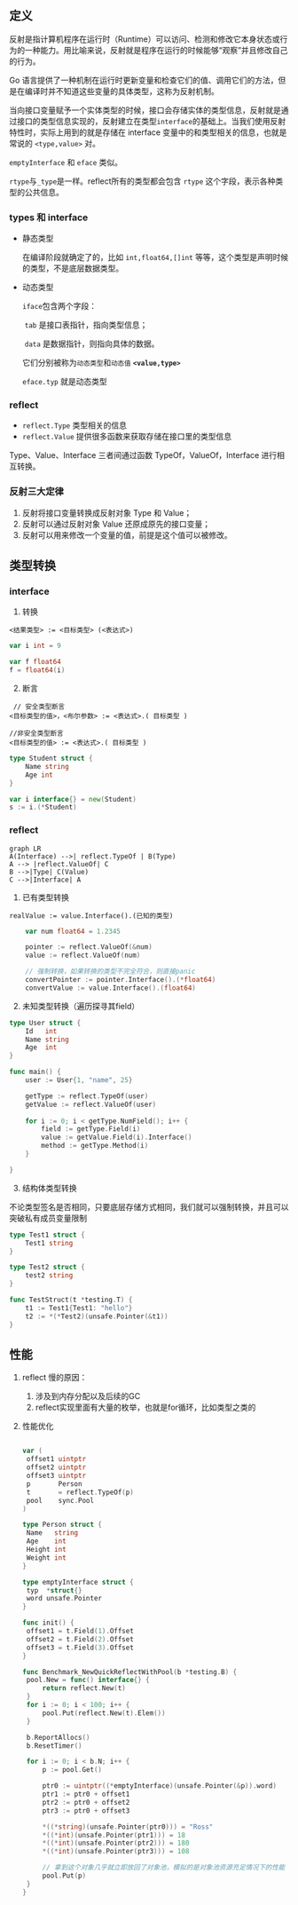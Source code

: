 

## 定义

反射是指计算机程序在运行时（Runtime）可以访问、检测和修改它本身状态或行为的一种能力。用比喻来说，反射就是程序在运行的时候能够“观察”并且修改自己的行为。

Go 语言提供了一种机制在运行时更新变量和检查它们的值、调用它们的方法，但是在编译时并不知道这些变量的具体类型，这称为反射机制。

当向接口变量赋予一个实体类型的时候，接口会存储实体的类型信息，反射就是通过接口的类型信息实现的，反射建立在类型`interface`的基础上。当我们使用反射特性时，实际上用到的就是存储在 interface 变量中的和类型相关的信息，也就是常说的 `<type,value>` 对。

`emptyInterface` 和 `eface` 类似。

`rtype`与`_type`是一样。reflect所有的类型都会包含 `rtype` 这个字段，表示各种类型的公共信息。



### types 和 interface

- 静态类型

  在编译阶段就确定了的，比如 `int,float64,[]int` 等等，这个类型是声明时候的类型，不是底层数据类型。

- 动态类型

  `iface`包含两个字段：

  ​	`tab` 是接口表指针，指向类型信息；

  ​	`data` 是数据指针，则指向具体的数据。

  它们分别被称为`动态类型`和`动态值`  **`<value,type>`**

  `eface.typ` 就是动态类型



### reflect

- `reflect.Type` 类型相关的信息
- `reflect.Value`  提供很多函数来获取存储在接口里的类型信息

Type、Value、Interface 三者间通过函数 TypeOf，ValueOf，Interface 进行相互转换。



### 反射三大定律

1. 反射将接口变量转换成反射对象 Type 和 Value；
2. 反射可以通过反射对象 Value 还原成原先的接口变量；
3. 反射可以用来修改一个变量的值，前提是这个值可以被修改。



## 类型转换

### interface

1. 转换

```
<结果类型> := <目标类型> (<表达式>)
```

```go
var i int = 9

var f float64
f = float64(i)
```

2. 断言

```
 // 安全类型断言
<目标类型的值>，<布尔参数> := <表达式>.( 目标类型 )  

//非安全类型断言
<目标类型的值> := <表达式>.( 目标类型 )
```

```go
type Student struct {
    Name string
    Age int
}

var i interface{} = new(Student)
s := i.(*Student)
```





### reflect

```mermaid
graph LR
A(Interface) -->| reflect.TypeOf | B(Type)
A --> |reflect.ValueOf| C
B -->|Type| C(Value)
C -->|Interface| A
```



1. 已有类型转换

```
realValue := value.Interface().(已知的类型)
```

```go
	var num float64 = 1.2345

	pointer := reflect.ValueOf(&num)
	value := reflect.ValueOf(num)

	// 强制转换，如果转换的类型不完全符合，则直接panic
	convertPointer := pointer.Interface().(*float64)
	convertValue := value.Interface().(float64)

```

2. 未知类型转换（遍历探寻其field）

```go
type User struct {
	Id   int
	Name string
	Age  int
}

func main() {
	user := User{1, "name", 25}

	getType := reflect.TypeOf(user)
    getValue := reflect.ValueOf(user)
    
    for i := 0; i < getType.NumField(); i++ {
		field := getType.Field(i)
		value := getValue.Field(i).Interface()
        method := getType.Method(i)
	}

}
```

3. 结构体类型转换

不论类型签名是否相同，只要底层存储方式相同，我们就可以强制转换，并且可以突破私有成员变量限制

```go
type Test1 struct {
	Test1 string
}

type Test2 struct {
	test2 string
}

func TestStruct(t *testing.T) {
	t1 := Test1{Test1: "hello"}
	t2 := *(*Test2)(unsafe.Pointer(&t1))
}

```



## 性能

1. reflect 慢的原因：
   1. 涉及到内存分配以及后续的GC
   2. reflect实现里面有大量的枚举，也就是for循环，比如类型之类的

2. 性能优化

   ```go
   
   var (
   	offset1 uintptr
   	offset2 uintptr
   	offset3 uintptr
   	p       Person
   	t       = reflect.TypeOf(p)
   	pool    sync.Pool
   )
   
   type Person struct {
   	Name   string
   	Age    int
   	Height int
   	Weight int
   }
   
   type emptyInterface struct {
   	typ  *struct{}
   	word unsafe.Pointer
   }
   
   func init() {
   	offset1 = t.Field(1).Offset
   	offset2 = t.Field(2).Offset
   	offset3 = t.Field(3).Offset
   }
   
   func Benchmark_NewQuickReflectWithPool(b *testing.B) {
   	pool.New = func() interface{} {
   		return reflect.New(t)
   	}
   	for i := 0; i < 100; i++ {
   		pool.Put(reflect.New(t).Elem())
   	}
   
   	b.ReportAllocs()
   	b.ResetTimer()
   
   	for i := 0; i < b.N; i++ {
   		p := pool.Get()
   
   		ptr0 := uintptr((*emptyInterface)(unsafe.Pointer(&p)).word)
   		ptr1 := ptr0 + offset1
   		ptr2 := ptr0 + offset2
   		ptr3 := ptr0 + offset3
   
   		*((*string)(unsafe.Pointer(ptr0))) = "Ross"
   		*((*int)(unsafe.Pointer(ptr1))) = 18
   		*((*int)(unsafe.Pointer(ptr2))) = 180
   		*((*int)(unsafe.Pointer(ptr3))) = 108
   
   		// 拿到这个对象几乎就立即放回了对象池，模拟的是对象池资源充足情况下的性能
   		pool.Put(p)
   	}
   }
   ```

   